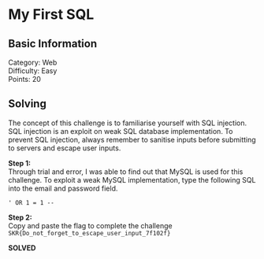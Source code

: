 # My First SQL

## Basic Information
Category: Web  
Difficulty: Easy  
Points: 20  

## Solving
The concept of this challenge is to familiarise yourself with SQL injection. SQL injection is an exploit on weak SQL database implementation. To prevent SQL injection, always remember to sanitise inputs before submitting to servers and escape user inputs. 
  
**Step 1:**  
Through trial and error, I was able to find out that MySQL is used for this challenge. To exploit a weak MySQL implementation, type the following SQL into the email and password field.
```
' OR 1 = 1 -- 
```  

**Step 2:**   
Copy and paste the flag to complete the challenge  
```SKR{Do_not_forget_to_escape_user_input_7f102f}```

**SOLVED**  
